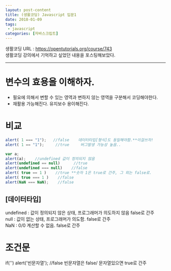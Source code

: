```yaml
---
layout: post-content
title: (생활코딩) Javascript 입문1 
date: 2018-01-09
tags:
 - javascript
categories: [자바스크립트]
---
```


생활코딩 URL : https://opentutorials.org/course/743    
생활코딩 강의에서 기억하고 싶었던 내용을 포스팅해보았다.

---

# 변수의 효용을 이해하자.
- 필요에 의해서 변할 수 있는 영역과 변하지 않는 영역을 구분해서 코딩해야한다.
- 재활용 가능해진다. 유지보수 용이해진다.

# 비교
```javascript
alert( 1 === "1");   //false    데이터타입[형식]도 동일해야함.**이걸쓰자!
alert( 1 == "1");     //true     버그발생 가능성 높음..

var a;
alert(a);    //undefined 값이 정의되지 않음
alert(undefined == null)      //true
alert(undefined === null)    //false
alert( true == 1 )    //true **숫자 1은 true로 간주, 그 외는 false로.
alert( true === 1 )    //false 
alert(NaN === NaN);    //false
```

## [데이터타입]
undefined : 값이 정의되지 않은 상태, 프로그래머가 의도하지 않음 false로 간주    
null    :    값이 없는 상태, 프로그래머가 의도함. false로 간주    
NaN   : 0/0 계산할 수 없음. false로 간주

# 조건문
if('') alert('빈문자열'); //false 빈문자열은 false/ 문자열있으면 true로 간주